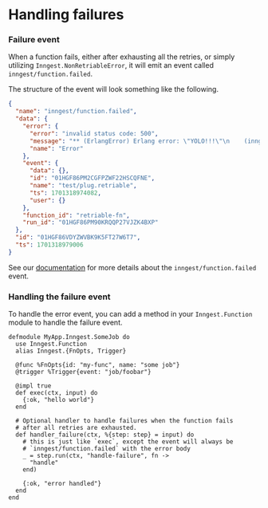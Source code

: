 # Handling failures

### Failure event

When a function fails, either after exhausting all the retries, or simply
utilizing `Inngest.NonRetriableError`, it will emit an event called
`inngest/function.failed`.

The structure of the event will look something like the following.

```json
{
  "name": "inngest/function.failed",
  "data": {
    "error": {
      "error": "invalid status code: 500",
      "message": "** (ErlangError) Erlang error: \"YOLO!!!\"\n    (inngest 0.1.9) test/support/cases/retriable_error.ex:20: anonymous fn/0 in Inngest.Test.Case.RetriableError.exec/2\n    (inngest 0.1.9) lib/inngest/step_tool.ex:19: Inngest.StepTool.run/3\n    (inngest 0.1.9) test/support/cases/retriable_error.ex:19: Inngest.Test.Case.RetriableError.exec/2\n    (inngest 0.1.9) lib/inngest/router/invoke.ex:90: Inngest.Router.Invoke.invoke/3\n    (inngest 0.1.9) lib/inngest/router/invoke.ex:65: Inngest.Router.Invoke.exec/2\n    (inngest 0.1.9) deps/plug/lib/plug/router.ex:246: anonymous fn/4 in Inngest.Test.PlugRouter.dispatch/2\n    (telemetry 1.2.1) /home/darwin/workspace/ex_inngest/deps/telemetry/src/telemetry.erl:321: :telemetry.span/3\n    (inngest 0.1.9) deps/plug/lib/plug/router.ex:242: Inngest.Test.PlugRouter.dispatch/2\n",
      "name": "Error"
    },
    "event": {
      "data": {},
      "id": "01HGF86PM2CGFPZWF22HSCQFNE",
      "name": "test/plug.retriable",
      "ts": 1701318974082,
      "user": {}
    },
    "function_id": "retriable-fn",
    "run_id": "01HGF86PM90KRQQP27VJZK4BXP"
  },
  "id": "01HGF86VDYZWVBK9K5FT27W6T7",
  "ts": 1701318979006
}
```

See our [documentation](https://www.inngest.com/docs/reference/functions/handling-failures#the-inngest-function-failed-event)
for more details about the `inngest/function.failed` event.

### Handling the failure event

To handle the error event, you can add a method in your `Inngest.Function` module to handle the failure event.

```
defmodule MyApp.Inngest.SomeJob do
  use Inngest.Function
  alias Inngest.{FnOpts, Trigger}

  @func %FnOpts{id: "my-func", name: "some job"}
  @trigger %Trigger{event: "job/foobar"}

  @impl true
  def exec(ctx, input) do
    {:ok, "hello world"}
  end

  # Optional handler to handle failures when the function fails
  # after all retries are exhausted.
  def handler_failure(ctx, %{step: step} = input) do
    # this is just like `exec`, except the event will always be
    # `inngest/function.failed` with the error body
    _ = step.run(ctx, "handle-failure", fn ->
      "handle"
    end)

    {:ok, "error handled"}
  end
end
```

